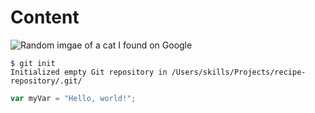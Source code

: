 # Content
![Random imgae of a cat I found on Google](https://images.app.goo.gl/UbEgn9jxEktw7qcw6)
```
$ git init
Initialized empty Git repository in /Users/skills/Projects/recipe-repository/.git/
```

``` javascript
var myVar = "Hello, world!";
```
